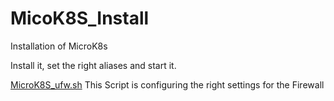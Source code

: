 # MicoK8S_Install

Installation of MicroK8s

Install it, set the right aliases and start it.

[MicroK8S_ufw.sh](MicroK8S_ufw.sh) This Script is configuring the right settings for the Firewall
